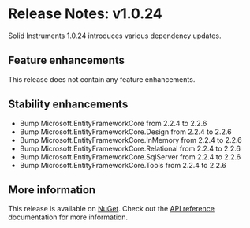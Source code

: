 <!--
Copyright (c) RapidField LLC. Licensed under the MIT License. See LICENSE.txt in the project root for license information.
-->

# Release Notes: v1.0.24

Solid Instruments 1.0.24 introduces various dependency updates.

## Feature enhancements

This release does not contain any feature enhancements.

## Stability enhancements

- Bump Microsoft.EntityFrameworkCore from 2.2.4 to 2.2.6
- Bump Microsoft.EntityFrameworkCore.Design from 2.2.4 to 2.2.6
- Bump Microsoft.EntityFrameworkCore.InMemory from 2.2.4 to 2.2.6
- Bump Microsoft.EntityFrameworkCore.Relational from 2.2.4 to 2.2.6
- Bump Microsoft.EntityFrameworkCore.SqlServer from 2.2.4 to 2.2.6
- Bump Microsoft.EntityFrameworkCore.Tools from 2.2.4 to 2.2.6

## More information

This release is available on [NuGet](https://www.nuget.org/packages?q=RapidField.SolidInstruments). Check out the [API reference](https://solidinstruments.com/api/index.html) documentation for more information.
